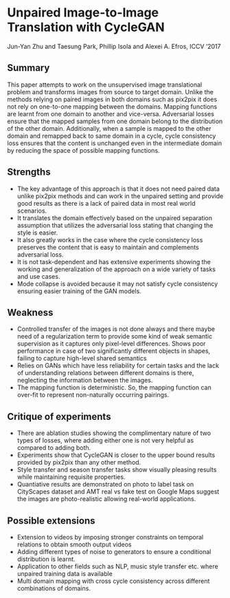 # Unpaired Image-to-Image Translation with CycleGAN

Jun-Yan Zhu and Taesung Park, Phillip Isola and Alexei A. Efros, ICCV ‘2017

## Summary

This paper attempts to work on the unsupervised image translational problem and transforms images from source to target domain. Unlike the methods relying on paired images in both domains such as pix2pix it does not rely on one-to-one mapping between the domains. Mapping functions are learnt from one domain to another and vice-versa. Adversarial losses ensure that the mapped samples from one domain belong to the distribution of the other domain. Additionally, when a sample is mapped to the other domain and remapped back to same domain in a cycle, cycle consistency loss ensures that the content is unchanged even in the intermediate domain by reducing the space of possible mapping functions.

## Strengths

- The key advantage of this approach is that it does not need paired data unlike pix2pix methods and can work in the unpaired setting and provide good results as there is a lack of paired data in most real world scenarios.
- It translates the domain effectively based on the unpaired separation assumption that utilizes the adversarial loss stating that changing the style is easier.
- It also greatly works in the case where the cycle consistency loss preserves the content that is easy to maintain and complements adversarial loss.
- It is not task-dependent and has extensive experiments showing the working and generalization of the approach on a wide variety of tasks and use cases.
- Mode collapse is avoided because it may not satisfy cycle consistency ensuring easier training of the GAN models.

## Weakness
- Controlled transfer of the images is not done always and there maybe need of a regularization term to provide some kind of weak semantic supervision as it captures only pixel-level  differences. Shows poor performance in case of two significantly different objects in shapes, failing to capture high-level shared semantics
- Relies on GANs which have less reliability for certain tasks and the lack of understanding relations between different domains is there, neglecting the information between the images.
- The mapping function is deterministic. So, the mapping function can over-fit to represent non-naturally occurring pairings.

## Critique of experiments
- There are ablation studies showing the complimentary nature of two types of losses, where adding either one is not very helpful as compared to adding both. 
- Experiments show that CycleGAN is closer to the upper bound results provided by pix2pix than any other method.
- Style transfer and season transfer tasks show visually pleasing results while maintaining requisite properties.
- Quantiative results are demonstrated on photo to label task on CityScapes dataset and AMT real vs fake test on Google Maps  suggest the images are photo-realistic allowing real-world applications.

## Possible extensions
- Extension to videos by imposing stronger constraints on temporal relations to obtain smooth output videos 
- Adding different types of noise to generators to ensure a conditional distribution is learnt. 
- Application to other fields such as NLP, music style transfer etc. where unpaired training data is available 
- Multi domain mapping with cross cycle consistency across different combinations of domains.

